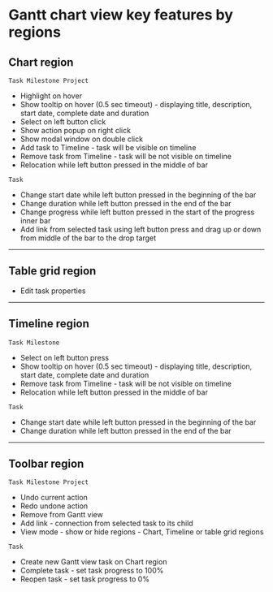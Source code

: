 # Gantt chart view key features by regions
## Chart region
`Task Milestone Project`
* Highlight on hover
* Show tooltip on hover (0.5 sec timeout) - displaying title, description, start date, complete date and duration
* Select on left button click
* Show action popup on right click
* Show modal window on double click
* Add task to Timeline - task will be visible on timeline
* Remove task from Timeline - task will be not visible on timeline
* Relocation while left button pressed in the middle of bar

`Task `
* Change start date while left button pressed in the beginning of the bar
* Change duration while left button pressed in the end of the bar
* Change progress while left button pressed in the start of the progress inner bar
* Add link from selected task using left button press and drag up or down from middle of the bar to the drop target

----------

## Table grid region
* Edit task properties

----------

## Timeline region
`Task Milestone`
* Select on left button press
* Show tooltip on hover (0.5 sec timeout) - displaying title, description, start date, complete date and duration
* Remove task from Timeline - task will be not visible on timeline
* Relocation while left button pressed in the middle of bar

`Task`
* Change start date while left button pressed in the beginning of the bar
* Change duration while left button pressed in the end of the bar

----------

## Toolbar region
`Task Milestone Project`
* Undo current action
* Redo undone action
* Remove  from Gantt view
* Add link - connection from selected task to its child
* View mode - show or hide regions - Chart, Timeline or table grid regions

`Task`
* Create new Gantt view task on Chart region
* Complete task - set task progress to 100%
* Reopen task - set task progress to 0%
